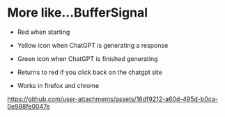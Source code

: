 # More like...BufferSignal
- Red when starting
- Yellow icon when ChatGPT is generating a response
- Green icon when ChatGPT is finished generating
- Returns to red if you click back on the chatgpt site

- Works in firefox and chrome

https://github.com/user-attachments/assets/16df9212-a60d-495d-b0ca-0e988fe0047e

